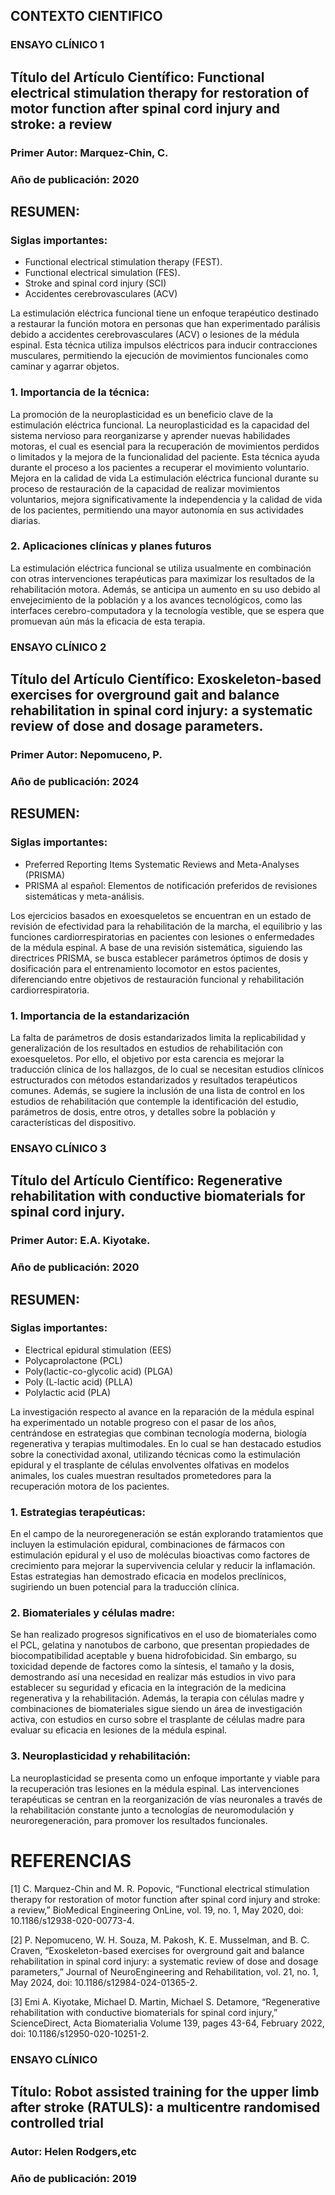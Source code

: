 ## CONTEXTO CIENTIFICO 

### ENSAYO CLÍNICO 1 
## Título del Artículo Científico: Functional electrical stimulation therapy for restoration of motor function after spinal cord injury and stroke: a review
### Primer Autor: Marquez-Chin, C.
### Año de publicación: 2020

## RESUMEN:
 ### Siglas importantes:
- Functional electrical stimulation therapy (FEST).
- Functional electrical simulation (FES).
- Stroke and spinal cord injury (SCI)
- Accidentes cerebrovasculares (ACV)

La estimulación eléctrica funcional tiene un enfoque terapéutico destinado a restaurar la función motora en personas que han experimentado parálisis debido a accidentes cerebrovasculares (ACV) o lesiones de la médula espinal. Esta técnica utiliza impulsos eléctricos para inducir contracciones musculares, permitiendo la ejecución de movimientos funcionales como caminar y agarrar objetos.

### 1. Importancia de la técnica:
La promoción de la neuroplasticidad es un beneficio clave de la estimulación eléctrica funcional. La neuroplasticidad es la capacidad del sistema nervioso para reorganizarse y aprender nuevas habilidades motoras, el cual es esencial para la recuperación de movimientos perdidos o limitados y la mejora de la funcionalidad del paciente. Esta técnica ayuda durante el proceso a los pacientes a recuperar el movimiento voluntario. 
Mejora en la calidad de vida
La estimulación eléctrica funcional durante su proceso de restauración de la capacidad de realizar movimientos voluntarios, mejora significativamente la independencia y la calidad de vida de los pacientes, permitiendo una mayor autonomía en sus actividades diarias.

### 2. Aplicaciones clínicas y planes futuros
La estimulación eléctrica funcional se utiliza usualmente en combinación con otras intervenciones terapéuticas para maximizar los resultados de la rehabilitación motora. Además, se anticipa un aumento en su uso debido al envejecimiento de la población y a los avances tecnológicos, como las interfaces cerebro-computadora y la tecnología vestible, que se espera que promuevan aún más la eficacia de esta terapia.



### ENSAYO CLÍNICO 2
## Título del Artículo Científico: Exoskeleton-based exercises for overground gait and balance rehabilitation in spinal cord injury: a systematic review of dose and dosage parameters.
### Primer Autor: Nepomuceno, P.
### Año de publicación: 2024

## RESUMEN:
  ### Siglas importantes:
- Preferred Reporting Items Systematic Reviews and Meta-Analyses (PRISMA)
- PRISMA al español: Elementos de notificación preferidos de revisiones sistemáticas y meta-análisis.
  
Los ejercicios basados en exoesqueletos se encuentran en un estado de revisión de efectividad para la rehabilitación de la marcha, el equilibrio y las funciones cardiorrespiratorias en pacientes con lesiones o enfermedades de la médula espinal. A base de una revisión sistemática, siguiendo las directrices PRISMA, se busca establecer parámetros óptimos de dosis y dosificación para el entrenamiento locomotor en estos pacientes, diferenciando entre objetivos de restauración funcional y rehabilitación cardiorrespiratoria.

### 1. Importancia de la estandarización
La falta de parámetros de dosis estandarizados limita la replicabilidad y generalización de los resultados en estudios de rehabilitación con exoesqueletos. Por ello, el objetivo por esta carencia es mejorar la traducción clínica de los hallazgos, de lo cual se necesitan estudios clínicos estructurados con métodos estandarizados y resultados terapéuticos comunes. Además, se sugiere la inclusión de una lista de control en los estudios de rehabilitación que contemple la identificación del estudio, parámetros de dosis, entre otros, y detalles sobre la población y características del dispositivo.


### ENSAYO CLÍNICO 3
## Título del Artículo Científico: Regenerative rehabilitation with conductive biomaterials for spinal cord injury.
### Primer Autor: E.A. Kiyotake.
### Año de publicación: 2020


## RESUMEN:
### Siglas importantes:
- Electrical epidural stimulation (EES)
- Polycaprolactone (PCL)
- Poly(lactic-co-glycolic acid) (PLGA)
- Poly (L-lactic acid) (PLLA)
- Polylactic acid (PLA) 

La investigación respecto al avance en la reparación de la médula espinal ha experimentado un notable progreso con el pasar de los años, centrándose en estrategias que combinan tecnología moderna, biología regenerativa y terapias multimodales. En lo cual se han destacado estudios sobre la conectividad axonal, utilizando técnicas como la estimulación epidural y el trasplante de células envolventes olfativas en modelos animales, los cuales muestran resultados prometedores para la recuperación motora de los pacientes.

### 1. Estrategias terapéuticas:
En el campo de la neuroregeneración se están explorando tratamientos que incluyen la estimulación epidural, combinaciones de fármacos con estimulación epidural y el uso de moléculas bioactivas como factores de crecimiento para mejorar la supervivencia celular y reducir la inflamación. Estas estrategias han demostrado eficacia en modelos preclínicos, sugiriendo un buen potencial para la traducción clínica.

### 2. Biomateriales y células madre:
Se han realizado progresos significativos en el uso de biomateriales como el PCL, gelatina y nanotubos de carbono, que presentan propiedades de biocompatibilidad aceptable y buena hidrofobicidad. Sin embargo, su toxicidad depende de factores como la síntesis, el tamaño y la dosis, demostrando así una necesidad en realizar más estudios in vivo para establecer su seguridad y eficacia en la integración de la medicina regenerativa y la rehabilitación. Además, la terapia con células madre y combinaciones de biomateriales sigue siendo un área de investigación activa, con estudios en curso sobre el trasplante de células madre para evaluar su eficacia en lesiones de la médula espinal.

### 3. Neuroplasticidad y rehabilitación:
La neuroplasticidad se presenta como un enfoque importante y viable para la recuperación tras lesiones en la médula espinal. Las intervenciones terapéuticas se centran en la reorganización de vías neuronales a través de la rehabilitación constante junto a tecnologías de neuromodulación y neuroregeneración, para promover los resultados funcionales.

# REFERENCIAS
[1] C. Marquez-Chin and M. R. Popovic, “Functional electrical stimulation therapy for restoration of motor function after spinal cord injury and stroke: a review,” BioMedical Engineering OnLine, vol. 19, no. 1, May 2020, doi: 10.1186/s12938-020-00773-4.

[2] P. Nepomuceno, W. H. Souza, M. Pakosh, K. E. Musselman, and B. C. Craven, “Exoskeleton-based exercises for overground gait and balance rehabilitation in spinal cord injury: a systematic review of dose and dosage parameters,” Journal of NeuroEngineering and Rehabilitation, vol. 21, no. 1, May 2024, doi: 10.1186/s12984-024-01365-2.

[3] Emi A. Kiyotake, Michael D. Martin, Michael S. Detamore, “Regenerative rehabilitation with conductive biomaterials for spinal cord injury,” ScienceDirect, Acta Biomaterialia
Volume 139, pages 43-64, February 2022, doi: 10.1186/s12950-020-10251-2.


### ENSAYO CLÍNICO 
## Título: Robot assisted training for the upper limb after stroke (RATULS): a multicentre randomised controlled trial 
### Autor: Helen Rodgers,etc
### Año de publicación: 2019
